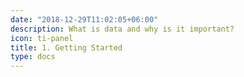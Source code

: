 ```yaml
---
date: "2018-12-29T11:02:05+06:00"
description: What is data and why is it important?
icon: ti-panel
title: 1. Getting Started
type: docs
---
```

